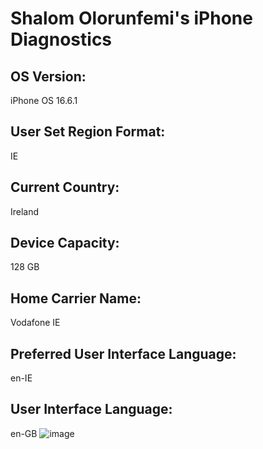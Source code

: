 # Shalom Olorunfemi's iPhone Diagnostics
## OS Version:
iPhone OS 16.6.1
## User Set Region Format:
IE
## Current Country:
Ireland
## Device Capacity:
128 GB
## Home Carrier Name:
Vodafone IE
## Preferred User Interface Language:
en-IE
## User Interface Language:
en-GB
![image](https://github.com/ShalomOlorunfemi/Sensor-Technology/assets/146944313/ad79c481-7d25-4969-a2e6-19aba57e0406)
